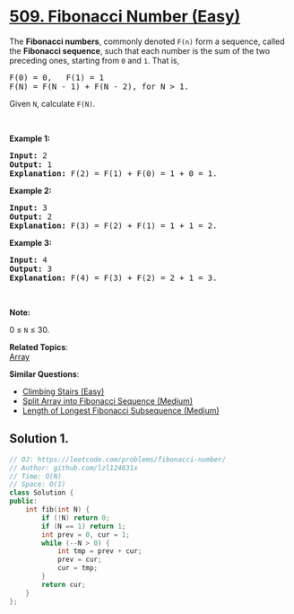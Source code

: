 # [509. Fibonacci Number (Easy)](https://leetcode.com/problems/fibonacci-number/)

<p>The&nbsp;<b>Fibonacci numbers</b>, commonly denoted&nbsp;<code>F(n)</code>&nbsp;form a sequence, called the&nbsp;<b>Fibonacci sequence</b>, such that each number is the sum of the two preceding ones, starting from <code>0</code> and <code>1</code>. That is,</p>

<pre>F(0) = 0,&nbsp; &nbsp;F(1)&nbsp;= 1
F(N) = F(N - 1) + F(N - 2), for N &gt; 1.
</pre>

<p>Given <code>N</code>, calculate <code>F(N)</code>.</p>

<p>&nbsp;</p>

<p><strong>Example 1:</strong></p>

<pre><strong>Input:</strong> 2
<strong>Output:</strong> 1
<strong>Explanation:</strong> F(2) = F(1) + F(0) = 1 + 0 = 1.
</pre>

<p><strong>Example 2:</strong></p>

<pre><strong>Input:</strong> 3
<strong>Output:</strong> 2
<strong>Explanation:</strong> F(3) = F(2) + F(1) = 1 + 1 = 2.
</pre>

<p><strong>Example 3:</strong></p>

<pre><strong>Input:</strong> 4
<strong>Output:</strong> 3
<strong>Explanation:</strong> F(4) = F(3) + F(2) = 2 + 1 = 3.
</pre>

<p>&nbsp;</p>

<p><strong>Note:</strong></p>

<p>0 ≤ <code>N</code> ≤ 30.</p>


**Related Topics**:  
[Array](https://leetcode.com/tag/array/)

**Similar Questions**:
* [Climbing Stairs (Easy)](https://leetcode.com/problems/climbing-stairs/)
* [Split Array into Fibonacci Sequence (Medium)](https://leetcode.com/problems/split-array-into-fibonacci-sequence/)
* [Length of Longest Fibonacci Subsequence (Medium)](https://leetcode.com/problems/length-of-longest-fibonacci-subsequence/)

## Solution 1.

```cpp
// OJ: https://leetcode.com/problems/fibonacci-number/
// Author: github.com/lzl124631x
// Time: O(N)
// Space: O(1)
class Solution {
public:
    int fib(int N) {
        if (!N) return 0;
        if (N == 1) return 1;
        int prev = 0, cur = 1;
        while (--N > 0) {
            int tmp = prev + cur;
            prev = cur;
            cur = tmp;
        }
        return cur;
    }
};
```